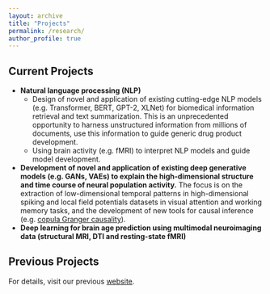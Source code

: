 ```yaml
---
layout: archive
title: "Projects"
permalink: /research/
author_profile: true
---
```

Current Projects
---
* **Natural language processing (NLP)**
  - Design of novel and application of existing cutting-edge NLP models (e.g. Transformer, BERT, GPT-2, XLNet) for biomedical information retrieval and text summarization. This is an unprecedented opportunity to harness unstructured information from millions of documents, use this information to guide generic drug product development.  
  - Using brain activity (e.g. fMRI) to interpret NLP models and guide model development. 
* **Development of novel and application of existing deep generative models (e.g. GANs, VAEs) to explain the high-dimensional structure and time course of neural population activity.** The focus is on the extraction of low-dimensional temporal patterns in high-dimensional spiking and local field potentials datasets in visual attention and working memory tasks, and the development of new tools for causal inference (e.g. [copula Granger causality](https://liang-lab.org/software/)). 
* **Deep learning for brain age prediction using multimodal neuroimaging data (structural MRI, DTI and resting-state fMRI)**

Previous Projects
---
For details, visit our previous [website](http://www.biomed.drexel.edu/labs/liang/research.htm). 


